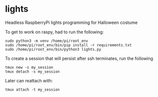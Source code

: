 # lights

Headless RaspberryPi lights programming for Halloween costume

To get to work on raspy, had to run the following:
```
sudo python3 -m venv /home/pi/root_env
sudo /home/pi/root_env/bin/pip install -r requirements.txt
sudo /home/pi/root_env/bin/python3 lights.py
```

To create a session that will persist after ssh terminates, run the following
```
tmux new -s my_session
tmux detach -s my_session
```
Later can reattach with:
```
tmux attach -t my_session
```
